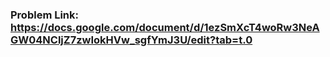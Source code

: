 ### Problem Link: https://docs.google.com/document/d/1ezSmXcT4woRw3NeAGW04NCljZ7zwIokHVw_sgfYmJ3U/edit?tab=t.0
